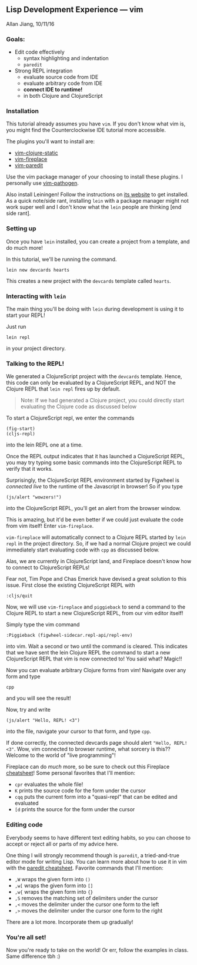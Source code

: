 Lisp Development Experience &mdash; vim
---
Allan Jiang, 10/11/16

### Goals:
- Edit code effectively
  - syntax highlighting and indentation
  - `paredit`
- Strong REPL integration
  - evaluate source code from IDE
  - evaluate arbitrary code from IDE
  - **connect IDE to runtime!**
  - in both Clojure and ClojureScript

### Installation
This tutorial already assumes you have `vim`. If you don't know what vim is, you
might find the Counterclockwise IDE tutorial more accessible.

The plugins you'll want to install are:
- [vim-clojure-static][vim-clojure-static]
- [vim-fireplace][vim-fireplace]
- [vim-paredit][vim-paredit]

Use the vim package manager of your choosing to install these plugins. I
personally use [vim-pathogen][vim-pathogen].

Also install Leiningen! Follow the instructions on [its
website][leiningen] to get installed. As a quick note/side rant, installing
`lein` with a package manager might not work super well and I don't know what
the `lein` people are thinking [end side rant].

### Setting up
Once you have `lein` installed, you can create a project from a template, and do
much more!

In this tutorial, we'll be running the command.

    lein new devcards hearts

This creates a new project with the `devcards` template called `hearts`.

### Interacting with `lein`

The main thing you'll be doing with `lein` during development is using it to
start your REPL!

Just run

    lein repl

in your project directory.

### Talking to the REPL!
We generated a ClojureScript project with the `devcards` template.
Hence, this code can only be evaluated by a ClojureScript REPL, and NOT the
Clojure REPL that `lein repl` fires up by default.

> Note: If we had generated a Clojure project, you could directly start
> evaluating the Clojure code as discussed below

To start a ClojureScript repl, we enter the commands

    (fig-start)
    (cljs-repl)

into the lein REPL one at a time.

Once the REPL output indicates that it has launched a ClojureScript REPL, you
may try typing some basic commands into the ClojureScript REPL to verify that it
works.

Surprisingly, the ClojureScript REPL environment started by Figwheel is
*connected live* to the runtime of the Javascript in browser! So if you type

    (js/alert "wowzers!")

into the ClojureScript REPL, you'll get an alert from the browser window.

This is amazing, but it'd be even better if we could just evaluate the code from
vim itself! Enter `vim-fireplace`.

`vim-fireplace` will automatically connect to a Clojure REPL started by `lein
repl` in the project directory. So, if we had a normal Clojure project we could
immediately start evaluating code with `cpp` as discussed below.

Alas, we are currently in ClojureScript land, and Fireplace doesn't know how to
connect to ClojureScript REPLs!

Fear not, Tim Pope and Chas Emerick have devised a great solution to this issue.
First close the existing ClojureScript REPL with

    :cljs/quit

Now, we will use `vim-fireplace` and `piggieback` to send a command to the
Clojure REPL to start a new ClojureScript REPL, from our vim editor itself!

Simply type the vim command

    :Piggieback (figwheel-sidecar.repl-api/repl-env)

into vim. Wait a second or two until the command is cleared. This indicates that
we have sent the lein Clojure REPL the command to start a new ClojureScript REPL
that vim is now connected to! You said what? Magic!!

Now you can evaluate arbitrary Clojure forms from vim! Navigate over any form
and type

    cpp

and you will see the result!

Now, try and write

    (js/alert "Hello, REPL! <3")

into the file, navigate your cursor to that form, and type `cpp`.

If done correctly, the connected devcards page should alert `"Hello, REPL! <3"`.
Wow, vim connected to browser runtime, what sorcery is this??
Welcome to the world of "live programming"!

Fireplace can do *much* more, so be sure to check out this Fireplace
[cheatsheet][vim-cheatsheet]! Some personal favorites that I'll mention:
- `cpr` evaluates the whole file!
- `K` prints the source code for the form under the cursor
- `cqq` puts the current form into a "quasi-repl" that can be edited and
    evaluated
- `[d` prints the source for the form under the cursor

### Editing code
Everybody seems to have different text editing habits, so you can choose to
accept or reject all or parts of my advice here.

One thing I will strongly recommend though is `paredit`, a tried-and-true editor
mode for writing Lisp. You can learn more about how to use it in vim with the
[paredit cheatsheet][vim-cheatsheet]. Favorite commands that I'll mention:
- `,W` wraps the given form into `()`
- `,w[` wraps the given form into `[]`
- `,w{` wraps the given form into `{}`
- `,S` removes the matching set of delimiters under the cursor
- `,<` moves the delimiter under the cursor one form to the left
- `,>` moves the delimiter under the cursor one form to the right

There are a lot more. Incorporate them up gradually!

### You're all set!
Now you're ready to take on the world! Or err, follow the examples in class.
Same difference tbh :)

[vim-clojure-static]: https://github.com/guns/vim-clojure-static
[vim-fireplace]: https://github.com/tpope/vim-fireplace
[vim-paredit]: https://github.com/vim-scripts/paredit.vim
[vim-pathogen]: https://github.com/tpope/vim-pathogen
[leiningen]: http://leiningen.org/
[vim-cheatsheet]: https://gist.github.com/nblumoe/5450099
[piazza]: https://piazza.com/class/ithengu9egm2v3
